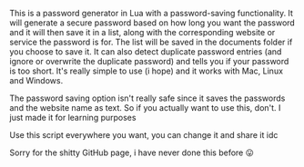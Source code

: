This is a password generator in Lua with a password-saving functionality. It will generate a secure password based on how long you want the password and it will then save it in a list, along with the corresponding website or service the password is for. The list will be saved in the documents folder if you choose to save it. It can also detect duplicate password entries (and ignore or overwrite the duplicate password) and tells you if your password is too short. It's really simple to use (i hope) and it works with Mac, Linux and Windows.

The password saving option isn't really safe since it saves the passwords and the website name as text. So if you actually want to use this, don't. I just made it for learning purposes

Use this script everywhere you want, you can change it and share it idc

Sorry for the shitty GitHub page, i have never done this before 😛
